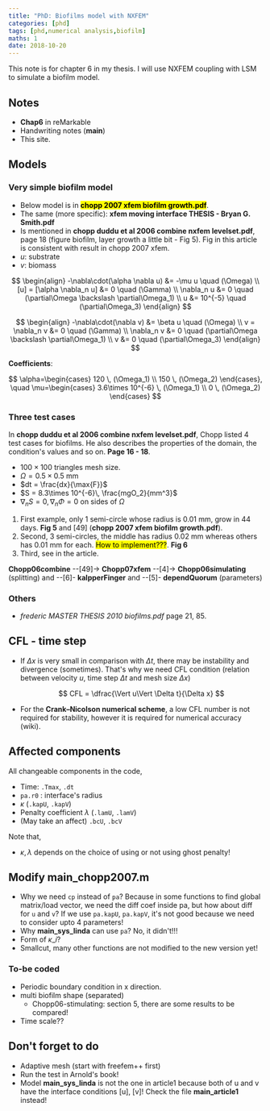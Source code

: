 ```yaml
---
title: "PhD: Biofilms model with NXFEM"
categories: [phd]
tags: [phd,numerical analysis,biofilm]
maths: 1
date: 2018-10-20
---
```


This note is for chapter 6 in my thesis. I will use NXFEM coupling with LSM to simulate a biofilm model. 

## Notes

- **Chap6** in reMarkable
- Handwriting notes (**main**)
- This site.

## Models

### Very simple biofilm model

- Below model is in **<mark>chopp 2007 xfem biofilm growth.pdf</mark>**.
- The same (more specific): **xfem moving interface THESIS - Bryan G. Smith.pdf**
- Is mentioned in **chopp duddu et al 2006 combine nxfem levelset.pdf**, page 18 (figure biofilm, layer growth a little bit - Fig 5). Fig in this article is consistent with result in chopp 2007 xfem.
- $u$: substrate
- $v$: biomass

<div class="row d-flex" markdown="1">
<div class="col s12 l6" markdown="1">

$$
\begin{align}
-\nabla\cdot(\alpha \nabla u) &= -\mu u \quad (\Omega) \\
[u] = [\alpha \nabla_n u] &= 0 \quad (\Gamma) \\
\nabla_n u &= 0 \quad (\partial\Omega \backslash \partial\Omega_1) \\
u &= 10^{-5} \quad (\partial\Omega_3)
\end{align}
$$

</div>
<div class="col s12 l6" markdown="1">

$$
\begin{align}
-\nabla\cdot(\nabla v) &= \beta u \quad (\Omega) \\
v = \nabla_n v &= 0 \quad (\Gamma) \\
\nabla_n v &= 0 \quad (\partial\Omega \backslash \partial\Omega_1) \\
v &= 0 \quad (\partial\Omega_3)
\end{align}
$$

</div>
</div>

**Coefficients**:

$$
\alpha=\begin{cases} 120 \, (\Omega_1) \\ 150 \, (\Omega_2) \end{cases}, \quad
\mu=\begin{cases} 3.6\times 10^{-6} \, (\Omega_1) \\ 0 \, (\Omega_2) \end{cases}
$$

### Three test cases

In **chopp duddu et al 2006 combine nxfem levelset.pdf**, Chopp listed 4 test cases for biofilms. He also describes the properties of the domain, the condition's values and so on. **Page 16 - 18**.

- $100\times 100$ triangles mesh size.
- $\Omega = 0.5\times 0.5$ mm
- $dt = \frac{dx}{\max{F}}$
- $S = 8.3\times 10^{-6}\, \frac{mgO_2}{mm^3}$
- $\nabla_n S=0, \nabla_n \Phi = 0$ on sides of $\Omega$

1. First example, only 1 semi-circle whose radius is $0.01$ mm, grow in $44$ days. **Fig 5** and [49] (**chopp 2007 xfem biofilm growth.pdf**).
2. Second, 3 semi-circles, the middle has radius $0.02$ mm whereas others has $0.01$ mm for each. <mark>How to implement???</mark>. **Fig 6**
3. Third, see in the article.

**Chopp06combine** --[49]-> **Chopp07xfem** --[4]-> **Chopp06simulating** (splitting) and --[6]- **kalpperFinger** and --[5]- **dependQuorum** (parameters)

### Others

- _frederic MASTER THESIS 2010  biofilms.pdf_ page 21, 85.

## CFL - time step

- If $\Delta x$ is very small in comparison with $\Delta t$, there may be instability and divergence (sometimes). That's why we need CFL condition (relation between velocity $u$, time step $\Delta t$ and mesh size $\Delta x$)

  $$
  CFL = \dfrac{\Vert u\Vert \Delta t}{\Delta x}
  $$

- For the **Crank–Nicolson numerical scheme**, a low CFL number is not required for stability, however it is required for numerical accuracy (wiki).

## Affected components

All changeable components in the code,

- Time: `.Tmax`, `.dt`
- `pa.r0` : interface's radius
- $\kappa$ (`.kapU`, `.kapV`)
- Penalty coefficient $\lambda$ (`.lamU`, `.lamV`)
- (May take an affect) `.bcU`, `.bcV`

Note that,

- $\kappa, \lambda$ depends on the choice of using or not using ghost penalty!


## Modify main_chopp2007.m

- Why we need `cp` instead of `pa`? Because in some functions to find global matrix/load vector, we need the diff coef inside pa, but how about diff for `u` and `v`? If we use `pa.kapU`, `pa.kapV`, it's not good because we need to consider upto 4 parameters!
- Why **main_sys_linda** can use `pa`? No, it didn't!!!
- Form of $\kappa\_i$?
- Smallcut, many other functions are not modified to the new version yet!

### To-be coded

- Periodic boundary condition in x direction.
- multi biofilm shape (separated)
  - Chopp06-stimulating: section 5, there are some results to be compared!
- Time scale??


## Don't forget to do

- Adaptive mesh (start with freefem++ first)
- Run the test in Arnold's book!
- Model **main_sys_linda** is not the one in article1 because both of u and v have the interface conditions [u], [v]! Check the file **main_article1** instead!
